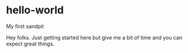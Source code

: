 # hello-world
My first sandpit

Hey folks.  Just getting started here but give me a bit of time and you can expect great things.
